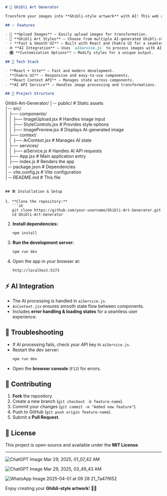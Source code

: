
```md
# 🎨 Ghibli Art Generator

Transform your images into **Ghibli-style artwork** with AI! This web application, built with **React** and **Vite**, allows users to upload images and apply Ghibli-style transformations with customizable options.

## ✨ Features

- 📸 **Upload Images** – Easily upload images for transformation.  
- 🎨 **Ghibli Art Styles** – Choose from multiple AI-generated Ghibli-style filters.  
- ⚡ **Fast & Smooth UI** – Built with React and Chakra UI for a seamless experience.  
- 🌐 **AI Integration** – Uses `aiService.js` to process images with AI.  
- 🎛 **Customization Options** – Modify styles for a unique output.  

## 🚀 Tech Stack

- **React + Vite** – Fast and modern development.  
- **Chakra UI** – Responsive and easy-to-use components.  
- **React Context API** – Manages state across components.  
- **AI API Service** – Handles image processing and transformations.  

## 📂 Project Structure

```
Ghibli-Art-Generator/
│-- public/             # Static assets  
│-- src/  
│   ├── components/  
│   │   ├── ImageUpload.jsx        # Handles image input  
│   │   ├── StyleControls.jsx      # Provides style options  
│   │   ├── ImagePreview.jsx       # Displays AI-generated image  
│   ├── context/  
│   │   ├── AiContext.jsx          # Manages AI state  
│   ├── services/  
│   │   ├── aiService.js           # Handles AI API requests  
│   ├── App.jsx                    # Main application entry  
│   ├── index.js                   # Renders the app  
│-- package.json                    # Dependencies  
│-- vite.config.js                   # Vite configuration  
│-- README.md                        # This file  
```

## 🛠 Installation & Setup

1. **Clone the repository:**  
   ```sh
   git clone https://github.com/your-username/Ghibli-Art-Generator.git
   cd Ghibli-Art-Generator
   ```

2. **Install dependencies:**  
   ```sh
   npm install
   ```

3. **Run the development server:**  
   ```sh
   npm run dev
   ```

4. Open the app in your browser at:  
   ```
   http://localhost:5173
   ```

## ⚡ AI Integration

- The AI processing is handled in `aiService.js`.  
- `AiContext.jsx` ensures smooth state flow between components.  
- Includes **error handling & loading states** for a seamless user experience.  

## 🐛 Troubleshooting

- If AI processing fails, check your API key in `aiService.js`.  
- Restart the dev server:
  ```sh
  npm run dev
  ```
- Open the **browser console** (`F12`) for errors.

## 🤝 Contributing

1. **Fork** the repository.  
2. Create a new branch (`git checkout -b feature-name`).  
3. Commit your changes (`git commit -m "Added new feature"`).  
4. Push to GitHub (`git push origin feature-name`).  
5. Submit a **Pull Request**.

## 📜 License

This project is open-source and available under the **MIT License**.

---

![ChatGPT Image Mar 29, 2025, 01_07_42 AM](https://github.com/user-attachments/assets/afb8769d-df76-4342-a4f2-14fa3bcbfe1a)

![ChatGPT Image Mar 29, 2025, 03_49_43 AM](https://github.com/user-attachments/assets/176bea1c-d215-4cb2-9e43-64ea99f57cdd)

![WhatsApp Image 2025-04-01 at 09 28 21_7a47f652](https://github.com/user-attachments/assets/effac9e9-8b49-4600-a3ec-328dd37c18b2)


Enjoy creating your **Ghibli-style artwork**! 🚀✨
```



